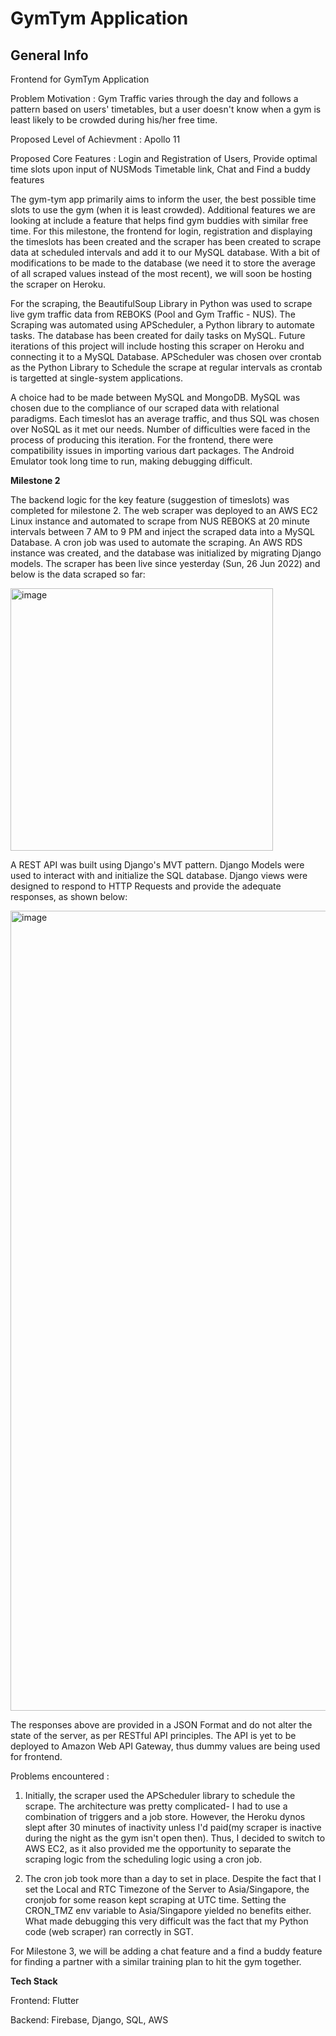 # GymTym Application

## General Info

Frontend for GymTym Application

Problem Motivation : Gym Traffic varies through the day and follows a pattern based on users' timetables, but a user doesn't know when a gym is least likely to be crowded during his/her free time. 

Proposed Level of Achievment : Apollo 11

Proposed Core Features : Login and Registration of Users, Provide optimal time slots upon input of NUSMods Timetable link, Chat and Find a buddy features

The gym-tym app primarily aims to inform the user, the best possible time slots to use the gym (when it is least crowded). Additional features we are looking at include a feature that helps find gym buddies with similar free time. For this milestone, the frontend for login, registration and displaying the timeslots has been created and the scraper has been created to scrape data at scheduled intervals and add it to our MySQL database. With a bit of modifications to be made to the database (we need it to store the average of all scraped values instead of the most recent), we will soon be hosting the scraper on Heroku.

For the scraping, the BeautifulSoup Library in Python was used to scrape live gym traffic data from REBOKS (Pool and Gym Traffic - NUS). The Scraping was automated using APScheduler, a Python library to automate tasks. The database has been created for daily tasks on MySQL. Future iterations of this project will include hosting this scraper on Heroku and connecting it to a MySQL Database. APScheduler was chosen over crontab as the Python Library to Schedule the scrape at regular intervals as crontab is targetted at single-system applications.

A choice had to be made between MySQL and MongoDB. MySQL was chosen due to the compliance of our scraped data with relational paradigms. Each timeslot has an average traffic, and thus SQL was chosen over NoSQL as it met our needs. Number of difficulties were faced in the process of producing this iteration. For the frontend, there were compatibility issues in importing various dart packages. The Android Emulator took long time to run, making debugging difficult.

**Milestone 2**

The backend logic for the key feature (suggestion of timeslots) was completed for milestone 2. The web scraper was deployed to an AWS EC2 Linux instance and automated to scrape from NUS REBOKS at 20 minute intervals between 7 AM to 9 PM and inject the scraped data into a MySQL Database. A cron job was used to automate the scraping. An AWS RDS instance was created, and the database was initialized by migrating Django models. The scraper has been live since yesterday (Sun, 26 Jun 2022) and below is the data scraped so far: 

<img width="420" alt="image" src="https://user-images.githubusercontent.com/95856653/175947320-6d858d83-0959-42a9-b0b6-746102e41137.png">

A REST API was built using Django's MVT pattern. Django Models were used to interact with and initialize the SQL database. Django views were designed to respond to HTTP Requests and provide the adequate responses, as shown below: 

<img width="1280" alt="image" src="https://user-images.githubusercontent.com/95856653/175950138-64236104-bd55-4cf0-98d4-ba8c259846b7.png">

The responses above are provided in a JSON Format and do not alter the state of the server, as per RESTful API principles. The API is yet to be deployed to Amazon Web API Gateway, thus dummy values are being used for frontend.

Problems encountered : 

1) Initially, the scraper used the APScheduler library to schedule the scrape. The architecture was pretty complicated- I had to use a
   combination of triggers and a job store. However, the Heroku dynos slept after 30 minutes of inactivity unless I'd paid(my scraper is inactive during
   the night as the gym isn't open then). Thus, I decided to switch to AWS EC2, as it also provided me the opportunity to separate the scraping
   logic from the scheduling logic using a cron job. 

2) The cron job took more than a day to set in place. Despite the fact that I set the Local and RTC Timezone of the Server to Asia/Singapore, 
   the cronjob for some reason kept scraping at UTC time. Setting the CRON_TMZ env variable to Asia/Singapore yielded no benefits either. What 
   made debugging this very difficult was the fact that my Python code (web scraper) ran correctly in SGT.
   
 For Milestone 3, we will be adding a chat feature and a find a buddy feature for finding a partner with a similar training plan to hit the gym together.

**Tech Stack**
  
  Frontend: Flutter
  
  Backend: Firebase, Django, SQL, AWS
  














